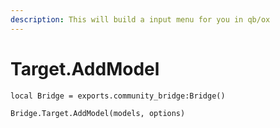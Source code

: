 ```yaml
---
description: This will build a input menu for you in qb/ox
---
```


# Target.AddModel

```
local Bridge = exports.community_bridge:Bridge()

Bridge.Target.AddModel(models, options)

```
